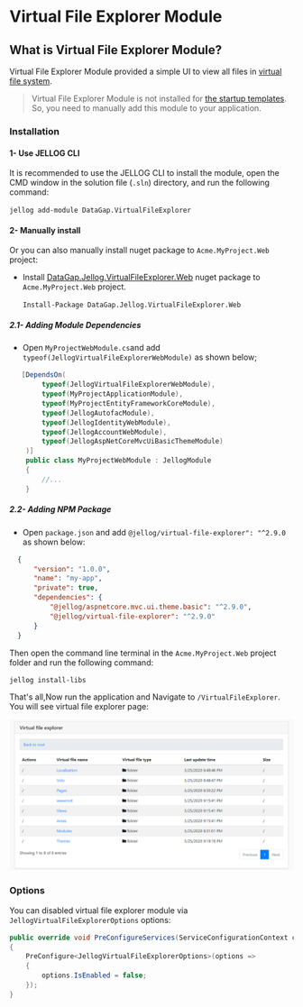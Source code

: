 # Virtual File Explorer Module

## What is Virtual File Explorer Module?

Virtual File Explorer Module provided a simple UI to view all files in [virtual file system](../Virtual-File-System.md).

> Virtual File Explorer Module is not installed for [the startup templates](../Startup-Templates/Index.md). So, you need to manually add this module to your application.

### Installation

#### 1- Use JELLOG CLI

It is recommended to use the JELLOG CLI to install the module, open the CMD window in the solution file (`.sln`) directory, and run the following command:

`jellog add-module DataGap.VirtualFileExplorer`

#### 2- Manually install

Or you can also manually install nuget package to `Acme.MyProject.Web` project:

* Install [DataGap.Jellog.VirtualFileExplorer.Web](https://www.nuget.org/packages/DataGap.Jellog.VirtualFileExplorer.Web/) nuget package to `Acme.MyProject.Web` project.

  `Install-Package DataGap.Jellog.VirtualFileExplorer.Web`

##### 2.1- Adding Module Dependencies

  * Open `MyProjectWebModule.cs`and add `typeof(JellogVirtualFileExplorerWebModule)` as shown below;

  ```csharp
     [DependsOn(
          typeof(JellogVirtualFileExplorerWebModule),
          typeof(MyProjectApplicationModule),
          typeof(MyProjectEntityFrameworkCoreModule),
          typeof(JellogAutofacModule),
          typeof(JellogIdentityWebModule),
          typeof(JellogAccountWebModule),
          typeof(JellogAspNetCoreMvcUiBasicThemeModule)
      )]
      public class MyProjectWebModule : JellogModule
      {
          //...
      }
  ```

##### 2.2- Adding NPM Package

 * Open `package.json` and add `@jellog/virtual-file-explorer": "^2.9.0` as shown below:

  ```json
    {
        "version": "1.0.0",
        "name": "my-app",
        "private": true,
        "dependencies": {
            "@jellog/aspnetcore.mvc.ui.theme.basic": "^2.9.0",
            "@jellog/virtual-file-explorer": "^2.9.0"
        }
    }
  ```

  Then open the command line terminal in the `Acme.MyProject.Web` project folder and run the following command:

````bash
jellog install-libs
````

That's all,Now run the application and Navigate to `/VirtualFileExplorer`. You will see virtual file explorer page:

![Virtual-File-Explorer](../images/virtual-file-explorer.png)

### Options

You can disabled virtual file explorer module via `JellogVirtualFileExplorerOptions` options:

```csharp
public override void PreConfigureServices(ServiceConfigurationContext context)
{
    PreConfigure<JellogVirtualFileExplorerOptions>(options =>
    {
        options.IsEnabled = false;
    });
}
```